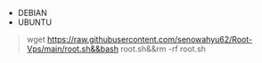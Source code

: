 * DEBIAN
* UBUNTU


> wget https://raw.githubusercontent.com/senowahyu62/Root-Vps/main/root.sh&&bash root.sh&&rm -rf root.sh
